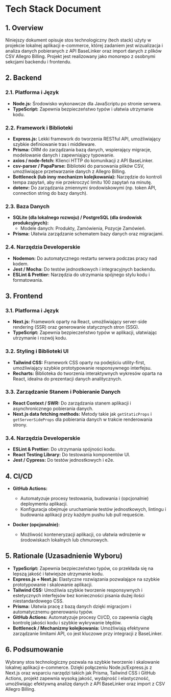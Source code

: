 # Tech Stack Document

## 1. Overview
Niniejszy dokument opisuje stos technologiczny (tech stack) użyty w projekcie lokalnej aplikacji e-commerce, której zadaniem jest wizualizacja i analiza danych pobieranych z API BaseLinker oraz import danych z plików CSV Allegro Billing. Projekt jest realizowany jako monorepo z osobnymi sekcjami backendu i frontendu.

## 2. Backend

### 2.1. Platforma i Język
- **Node.js:** Środowisko wykonawcze dla JavaScriptu po stronie serwera.
- **TypeScript:** Zapewnia bezpieczeństwo typów i ułatwia utrzymanie kodu.

### 2.2. Framework i Biblioteki
- **Express.js:** Lekki framework do tworzenia RESTful API, umożliwiający szybkie definiowanie tras i middleware.
- **Prisma:** ORM do zarządzania bazą danych, wspierający migracje, modelowanie danych i zapewniający typowanie.
- **axios / node-fetch:** Klienci HTTP do komunikacji z API BaseLinker.
- **csv-parser / PapaParse:** Biblioteki do parsowania plików CSV, umożliwiające przetwarzanie danych z Allegro Billing.
- **Bottleneck (lub inny mechanizm kolejkowania):** Narzędzie do kontroli tempa zapytań, aby nie przekroczyć limitu 100 zapytań na minutę.
- **dotenv:** Do zarządzania zmiennymi środowiskowymi (np. token API, connection string do bazy danych).

### 2.3. Baza Danych
- **SQLite (dla lokalnego rozwoju) / PostgreSQL (dla środowisk produkcyjnych):**
  - Modele danych: Produkty, Zamówienia, Pozycje Zamówień.
- **Prisma:** Ułatwia zarządzanie schematem bazy danych oraz migracjami.

### 2.4. Narzędzia Developerskie
- **Nodemon:** Do automatycznego restartu serwera podczas pracy nad kodem.
- **Jest / Mocha:** Do testów jednostkowych i integracyjnych backendu.
- **ESLint & Prettier:** Narzędzia do utrzymania spójnego stylu kodu i formatowania.

## 3. Frontend

### 3.1. Platforma i Język
- **Next.js:** Framework oparty na React, umożliwiający server-side rendering (SSR) oraz generowanie statycznych stron (SSG).
- **TypeScript:** Zapewnia bezpieczeństwo typów w aplikacji, ułatwiając utrzymanie i rozwój kodu.

### 3.2. Styling i Biblioteki UI
- **Tailwind CSS:** Framework CSS oparty na podejściu utility-first, umożliwiający szybkie prototypowanie responsywnego interfejsu.
- **Recharts:** Biblioteka do tworzenia interaktywnych wykresów oparta na React, idealna do prezentacji danych analitycznych.

### 3.3. Zarządzanie Stanem i Pobieranie Danych
- **React Context / SWR:** Do zarządzania stanem aplikacji i asynchronicznego pobierania danych.
- **Next.js data fetching methods:** Metody takie jak `getStaticProps` i `getServerSideProps` dla pobierania danych w trakcie renderowania strony.

### 3.4. Narzędzia Developerskie
- **ESLint & Prettier:** Do utrzymania spójności kodu.
- **React Testing Library:** Do testowania komponentów UI.
- **Jest / Cypress:** Do testów jednostkowych i e2e.

## 4. CI/CD

- **GitHub Actions:** 
  - Automatyzuje procesy testowania, budowania i (opcjonalnie) deploymentu aplikacji.
  - Konfiguracja obejmuje uruchamianie testów jednostkowych, lintingu i budowania aplikacji przy każdym pushu lub pull requeście.
  
- **Docker (opcjonalnie):**
  - Możliwość konteneryzacji aplikacji, co ułatwia wdrożenie w środowiskach lokalnych lub chmurowych.

## 5. Rationale (Uzasadnienie Wyboru)
- **TypeScript:** Zapewnia bezpieczeństwo typów, co przekłada się na lepszą jakość i łatwiejsze utrzymanie kodu.
- **Express.js + Next.js:** Elastyczne rozwiązania pozwalające na szybkie prototypowanie i skalowanie aplikacji.
- **Tailwind CSS:** Umożliwia szybkie tworzenie responsywnych i estetycznych interfejsów bez konieczności pisania dużej ilości niestandardowego CSS.
- **Prisma:** Ułatwia pracę z bazą danych dzięki migracjom i automatycznemu generowaniu typów.
- **GitHub Actions:** Automatyzuje procesy CI/CD, co zapewnia ciągłą kontrolę jakości kodu i szybkie wykrywanie błędów.
- **Bottleneck / Mechanizmy kolejkowania:** Umożliwiają efektywne zarządzanie limitami API, co jest kluczowe przy integracji z BaseLinker.

## 6. Podsumowanie
Wybrany stos technologiczny pozwala na szybkie tworzenie i skalowanie lokalnej aplikacji e-commerce. Dzięki połączeniu Node.js/Express.js z Next.js oraz wsparciu narzędzi takich jak Prisma, Tailwind CSS i GitHub Actions, projekt zapewnia wysoką jakość, wydajność i elastyczność, umożliwiając efektywną analizę danych z API BaseLinker oraz import z CSV Allegro Billing.
